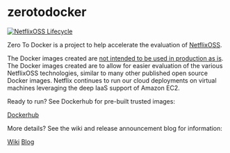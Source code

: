 zerotodocker
============

[![NetflixOSS Lifecycle](https://img.shields.io/osslifecycle/Netflix-Skunkworks/zerotodocker.svg)]()

Zero To Docker is a project to help accelerate the evaluation of [NetflixOSS](http://netflix.github.io).

The Docker images created are [not intended to be used in production as is](https://github.com/Netflix-Skunkworks/zerotodocker/wiki/Not-Production). The Docker images created are to allow for easier evaluation of the various NetflixOSS technologies, similar to many other published open source Docker images. Netflix continues to run our cloud deployments on virtual machines leveraging the deep IaaS support of Amazon EC2.

Ready to run? See Dockerhub for pre-built trusted images:

[Dockerhub](https://hub.docker.com/u/netflixoss/)

More details?  See the wiki and release announcement blog for information:

[Wiki](https://github.com/Netflix-Skunkworks/zerotodocker/wiki)
[Blog](http://techblog.netflix.com/2014/11/zerotodocker-easy-way-to-evaluate.html)
